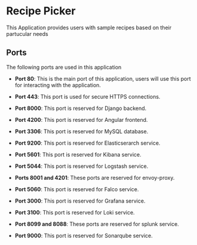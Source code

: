 <!-- Creating this file for instructions -->

# Recipe Picker

This Application provides users with sample recipes based on their partucular needs

## Ports

The following ports are used in this application

- **Port 80**: This is the main port of this application, users will use this port for interacting with the application.

- **Port 443**: This port is used for secure HTTPS connections.

- **Port 8000**: This port is reserved for Django backend.

- **Port 4200**: This port is reserved for Angular frontend.

- **Port 3306**: This port is reserved for MySQL database.

- **Port 9200**: This port is reserved for Elasticserarch service.

- **Port 5601**: This port is reserved for Kibana service.

- **Port 5044**: This port is reserved for Logstash service.

- **Ports 8001 and 4201**: These ports are reserved for envoy-proxy.

- **Port 5060**: This port is reserved for Falco service.

- **Port 3000**: This port is reserved for Grafana service.

- **Port 3100**: This port is reserved for Loki service.

- **Port 8099 and 8088**: These ports are reserved for splunk service.

- **Port 9000**: This port is reserved for Sonarqube service.
